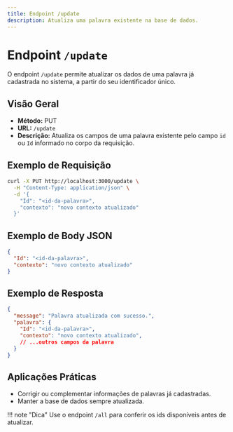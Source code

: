 ```yaml
---
title: Endpoint /update
description: Atualiza uma palavra existente na base de dados.
---
```


# Endpoint `/update`

O endpoint `/update` permite atualizar os dados de uma palavra já cadastrada no sistema, a partir do seu identificador único.

## Visão Geral

- **Método:** PUT
- **URL:** `/update`
- **Descrição:** Atualiza os campos de uma palavra existente pelo campo `id` ou `Id` informado no corpo da requisição.

## Exemplo de Requisição

```bash
curl -X PUT http://localhost:3000/update \
  -H "Content-Type: application/json" \
  -d '{
    "Id": "<id-da-palavra>",
    "contexto": "novo contexto atualizado"
  }'
```

## Exemplo de Body JSON

```json
{
  "Id": "<id-da-palavra>",
  "contexto": "novo contexto atualizado"
}
```

## Exemplo de Resposta

```json
{
  "message": "Palavra atualizada com sucesso.",
  "palavra": {
    "Id": "<id-da-palavra>",
    "contexto": "novo contexto atualizado",
    // ...outros campos da palavra
  }
}
```

## Aplicações Práticas

- Corrigir ou complementar informações de palavras já cadastradas.
- Manter a base de dados sempre atualizada.

!!! note "Dica"
    Use o endpoint `/all` para conferir os ids disponíveis antes de atualizar.
